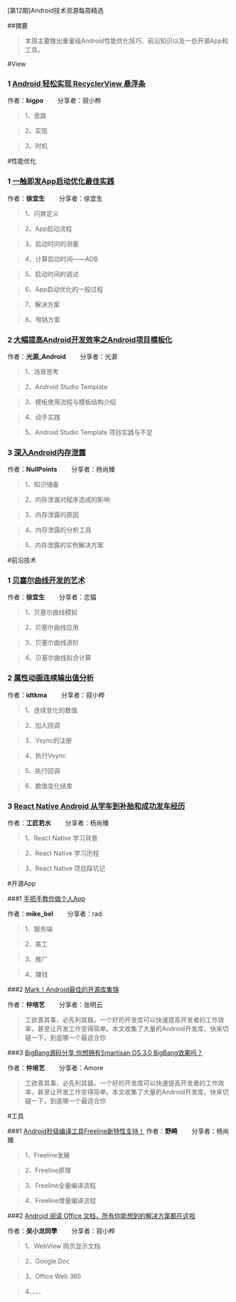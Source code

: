 [第12期]Android技术资源每周精选

##摘要

>本周主要推出重量级Android性能优化技巧、前沿知识以及一些开源App和工具。

#View

### 1 [Android 轻松实现 RecyclerView 悬浮条](http://www.diycode.cc/topics/408)

作者：**bigpo** &emsp;&emsp;分享者：寂小桦

>1、思路

>2、实现

>3、时机


#性能优化

### 1 [一触即发App启动优化最佳实践](http://blog.csdn.net/eclipsexys/article/details/53044990)

作者：**徐宜生** &emsp;&emsp;分享者：徐宜生

>1、闪屏定义

>2、App启动流程

>3、启动时间的测量

>4、计算启动时间——ADB

>5、启动时间的调试

>6、App启动优化的一般过程

>7、解决方案

>8、甩锅方案


### 2 [大幅提高Android开发效率之Android项目模板化](http://www.jianshu.com/p/e8ac0c284601/comments/5435137#comment-5435137)

作者：**光源_Android** &emsp;&emsp;分享者：光源
    
>1、场景思考

>2、Android Studio Template

>3、模板使用流程与模板结构介绍

>4、动手实践

>5、Android Studio Template 项目实践与不足


### 3 [深入Android内存泄露](http://blog.csdn.net/ccj659/article/details/53032683)

作者：**NullPoints** &emsp;&emsp;分享者：杨尚臻

>1、知识储备

>2、内存泄漏对程序造成的影响

>3、内存泄露的原因

>4、内存泄露的分析工具

>5、内存泄露的实例解决方案



#前沿技术

### 1 [贝塞尔曲线开发的艺术](http://android.jobbole.com/85085/?from=timeline&isappinstalled=0)
	
作者：**徐宜生** &emsp;&emsp;分享者：恋猫

>1、贝塞尔曲线模拟

>2、贝塞尔曲线应用

>3、贝塞尔曲线进阶

>4、贝塞尔曲线拟合计算


### 2 [属性动画连续输出值分析](http://www.diycode.cc/topics/416)
	
作者：**idtkma** &emsp;&emsp;分享者：寂小桦

>1、连续变化的数值

>2、加入回调

>3、Vsync的注册

>4、执行Vsync

>5、执行回调

>6、数值变化结束


### 3 [ React Native Android 从学车到补胎和成功发车经历](http://blog.csdn.net/yanbober/article/details/53071792)
	
作者：**工匠若水** &emsp;&emsp;分享者：杨尚臻

>1、React Native 学习背景

>2、React Native 学习历程

>3、React Native 项目踩坑记


#开源App

###1 [手把手教你做个人App](http://mp.weixin.qq.com/s?__biz=MzI4MTQyNDg3Mg==&mid=2247483813&idx=1&sn=a54abd7b6fa566efb992535e71aa3331&chksm=eba82722dcdfae341bbba313bf8cd13788a6b84615659fd9c5d4f895b3187c8f20b79033b0ec&mpshare=1&scene=1&srcid=1107BqAA97wAsn2nbikUbpo4#wechat_redirect)

作者：**mike_bel** &emsp;&emsp;分享者：rad

>1、服务端

>2、美工

>3、推广

>4、赚钱


###2 [Mark！Android最佳的开源库集锦](http://geek.csdn.net/news/detail/113690?sukey=72885186ae5c357d52bd51f5737821bb8f20400911c912b8fcb44de2ecf78a156b7abe69703b7f295c38039da379d70b)

作者：**仲培艺** &emsp;&emsp;分享者：张明云

> 工欲善其事，必先利其器。一个好的开发库可以快速提高开发者的工作效率，甚至让开发工作变得简单。本文收集了大量的Android开发库，快来切磋一下，到底哪一个最适合你


###3 [BigBang源码分享:你想拥有Smartisan OS 3.0 BigBang效果吗？](https://github.com/baoyongzhang/BigBang)

作者：**仲培艺** &emsp;&emsp;分享者：Amore

> 工欲善其事，必先利其器。一个好的开发库可以快速提高开发者的工作效率，甚至让开发工作变得简单。本文收集了大量的Android开发库，快来切磋一下，到底哪一个最适合你

#工具

###1 [Android秒级编译工具Freeline新特性支持！](https://m.aliyun.com/yunqi/articles/62334)
作者：**野崎** &emsp;&emsp;分享者：杨尚臻

>1、Freeline发展

>2、Freeline原理

>3、Freeline全量编译流程

>4、Freeline增量编译流程


###2 [Android 阅读 Office 文档，所有你能想到的解决方案都在这啦](http://www.diycode.cc/topics/413)

作者：**吴小龙同學** &emsp;&emsp;分享者：寂小桦

>1、WebView 网页显示文档

>2、Google Doc

>3、Office Web 365

>4、、、、